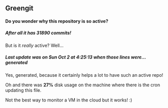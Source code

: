 ## Greengit

#### Do you wonder why this repository is so active?

##### After all it has 31890 commits!

But is it *really* active? Well...

##### Last update was on Sun Oct 2 at 4:25:13 when those lines were... generated

Yes, generated, because it certainly helps a lot to have such an active repo!

Oh and there was **27%** disk usage on the machine
where there is the cron updating this file.

Not the best way to monitor a VM in the cloud but it works! :)

